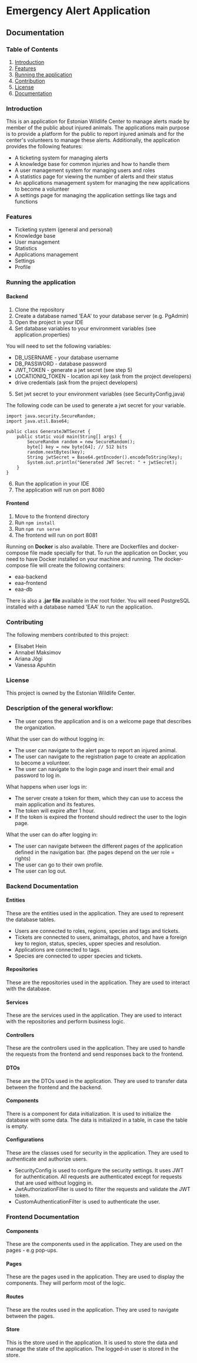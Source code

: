 # Emergency Alert Application

## Documentation

### Table of Contents
1. [Introduction](#introduction)
2. [Features](#features)
3. [Running the application](#running-the-application)
4. [Contribution](#contribution)
5. [License](#license)
6. [Documentation](#documentation)


### Introduction
This is an application for Estonian Wildlife Center to manage alerts made by member of the public about injured animals.
The applications main purpose is to provide a platform for the public to report injured animals and for the center's volunteers to manage these alerts.
Additionally, the application provides the following features:
- A ticketing system for managing alerts
- A knowledge base for common injuries and how to handle them
- A user management system for managing users and roles
- A statistics page for viewing the number of alerts and their status
- An applications management system for managing the new applications to become a volunteer
- A settings page for managing the application settings like tags and functions

### Features
- Ticketing system (general and personal)
- Knowledge base
- User management
- Statistics
- Applications management
- Settings
- Profile

### Running the application
#### Backend
1. Clone the repository
2. Create a database named 'EAA' to your database server (e.g. PgAdmin)
3. Open the project in your IDE 
4. Set database variables to your environment variables (see application.properties)

You will need to set the following variables:
* DB_USERNAME - your database username
* DB_PASSWORD - database password
* JWT_TOKEN - generate a jwt secret (see step 5)
* LOCATIONIQ_TOKEN - location api key (ask from the project developers)
* drive credentials (ask from the project developers)

5. Set jwt secret to your environment variables (see SecurityConfig.java)

The following code can be used to generate a jwt secret for your variable.
```
import java.security.SecureRandom;
import java.util.Base64;

public class GenerateJWTSecret {
    public static void main(String[] args) {
        SecureRandom random = new SecureRandom();
        byte[] key = new byte[64]; // 512 bits
        random.nextBytes(key);
        String jwtSecret = Base64.getEncoder().encodeToString(key);
        System.out.println("Generated JWT Secret: " + jwtSecret);
    }
}
```
6. Run the application in your IDE
7. The application will run on port 8080

#### Frontend
1. Move to the frontend directory
2. Run `npm install`
3. Run `npm run serve`
4. The frontend will run on port 8081

Running on **Docker** is also available. There are Dockerfiles and docker-compose file made specially for that.
To run the application on Docker, you need to have Docker installed on your machine and running.
The docker-compose file will create the following containers:
- eaa-backend
- eaa-frontend
- eaa-db

There is also a **.jar file** available in the root folder. You will need PostgreSQL installed with a database named 'EAA' to run the application.

### Contributing
The following members contributed to this project:
- Elisabet Hein
- Annabel Maksimov
- Ariana Jõgi
- Vanessa Apuhtin


### License
This project is owned by the Estonian Wildlife Center.

### Description of the general workflow:
- The user opens the application and is on a welcome page that describes the organization.

What the user can do without logging in:
- The user can navigate to the alert page to report an injured animal.
- The user can navigate to the registration page to create an application to become a volunteer.
- The user can navigate to the login page and insert their email and password to log in.

What happens when user logs in:
- The server create a token for them, which they can use to access the main application and its features.
- The token will expire after 1 hour.
- If the token is expired the frontend should redirect the user to the login page.

What the user can do after logging in:
- The user can navigate between the different pages of the application defined in the navigation bar. (the pages depend on the uer role = rights)
- The user can go to their own profile. 
- The user can log out.

### Backend Documentation
#### Entities
These are the entities used in the application. They are used to represent the database tables.
* Users are connected to roles, regions, species and tags and tickets.
* Tickets are connected to users, animaltags, photos, and have a foreign key to region, status, species, upper species and resolution.
* Applications are connected to tags.
* Species are connected to upper species and tickets.

#### Repositories
These are the repositories used in the application. They are used to interact with the database.

#### Services
These are the services used in the application. They are used to interact with the repositories and perform business logic.

#### Controllers
These are the controllers used in the application. They are used to handle the requests from the frontend and send responses back to the frontend.

#### DTOs
These are the DTOs used in the application. They are used to transfer data between the frontend and the backend.

#### Components
There is a component for data initialization. It is used to initialize the database with some data.
The data is initialized in a table, in case the table is empty.

#### Configurations
These are the classes used for security in the application. They are used to authenticate and authorize users.
* SecurityConfig is used to configure the security settings. It uses JWT for authentication. All requests are authenticated except for requests that are used without logging in.
* JwtAuthorizationFilter is used to filter the requests and validate the JWT token.
* CustomAuthenticationFilter is used to authenticate the user.

### Frontend Documentation
#### Components
These are the components used in the application. They are used on the pages - e.g pop-ups.

#### Pages
These are the pages used in the application. They are used to display the components. They will perform most of the logic.

#### Routes
These are the routes used in the application. They are used to navigate between the pages.

#### Store
This is the store used in the application. It is used to store the data and manage the state of the application.
The logged-in user is stored in the store.
